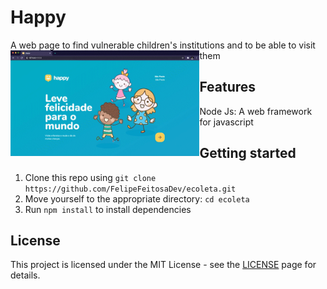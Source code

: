 # Happy
A web page to find vulnerable children's institutions and to be able to visit them
<img align="left" width="60%" margin-bottom="80px" src="https://github.com/FelipeFeitosaDev/Happy/blob/master/public/images/Happy-cover.gif" style="max-width:100%;">
## Features

Node Js: A web framework for javascript

## Getting started

1. Clone this repo using `git clone https://github.com/FelipeFeitosaDev/ecoleta.git`
2. Move yourself to the appropriate directory: `cd ecoleta`<br />
3. Run `npm install` to install dependencies<br />

## License

This project is licensed under the MIT License - see the [LICENSE](https://opensource.org/licenses/MIT) page for details.
